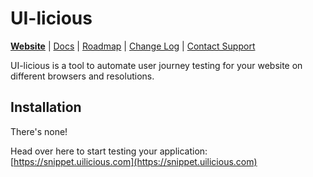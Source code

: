 # UI-licious

[__Website__](https://uilicious.com) | [Docs](https://docs.uilicious.com/) | [Roadmap](https://trello.com/b/G80eoZU3) | [Change Log](https://docs.uilicious.com/release_notes.html) | [Contact Support](mailto:support@uilicious.com)

UI-licious is a tool to automate user journey testing for your website on different browsers and resolutions.

## Installation

There's none! 

Head over here to start testing your application: [https://snippet.uilicious.com](https://snippet.uilicious.com)

